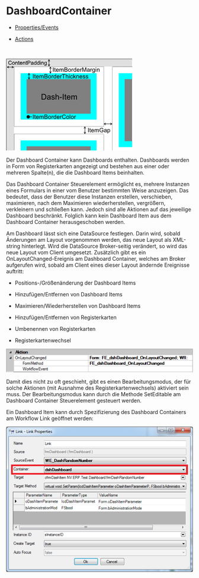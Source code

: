 # DashboardContainer

* [Properties/Events](xref:FrameworkSystems.FrameworkStudio.General.DevObjects.Form.Designer.ViewModels.DashBoardContainerViewModel)

* [Actions](xref:FrameworkSystems.FrameworkControls.Actions.DashboardContainerControlAction)

<br />

![dashboard-container-layout.png](../media/dashboard-container-layout.png)

Der Dashboard Container kann Dashboards enthalten. Dashboards werden in Form von Registerkarten angezeigt und bestehen aus einer oder mehreren Spalte(n), die die Dashboard Items beinhalten.

Das Dashboard Container Steuerelement ermöglicht es, mehrere Instanzen eines Formulars in einer vom Benutzer bestimmten Weise anzuzeigen. Das bedeutet, dass der Benutzer diese Instanzen erstellen, verschieben, maximieren, nach dem Maximieren wiederherstellen, vergrößern, verkleinern und schließen kann. Jedoch sind alle Aktionen auf das jeweilige Dashboard beschränkt. Folglich kann kein Dashboard Item aus dem Dashboard Container herausgeschoben werden.

Am Dashboard lässt sich eine DataSource festlegen. Darin wird, sobald Änderungen am Layout vorgenommen werden, das neue Layout als XML-string hinterlegt. Wird die DataSource Broker-seitig verändert, so wird das neue Layout vom Client umgesetzt.
Zusätzlich gibt es ein OnLayoutChanged-Ereignis am Dashboard Container, welches am Broker aufgerufen wird, sobald am Client eines dieser Layout ändernde Ereignisse auftritt:

* Positions-/Größenänderung der Dashboard Items

* Hinzufügen/Entfernen von Dashboard Items

* Maximieren/Wiederherstellen von Dashboard Items

* Hinzufügen/Entfernen von Registerkarten

* Umbenennen von Registerkarten

* Registerkartenwechsel

![dashboard-container-prop-action.png](../media/dashboard-container-prop-action.png)

Damit dies nicht zu oft geschieht, gibt es einen Bearbeitungsmodus, der für solche Aktionen (mit Ausnahme des Registerkartenwechsels) aktiviert sein muss. Der Bearbeitungsmodus kann durch die Methode SetEditable am Dashboard Container Steuerelement gesteuert werden.

Ein Dashboard Item kann durch Spezifizierung des Dashboard Containers am Workflow Link geöffnet werden:

![dashboard-container-link-prop.png](../media/dashboard-container-link-prop.png)
